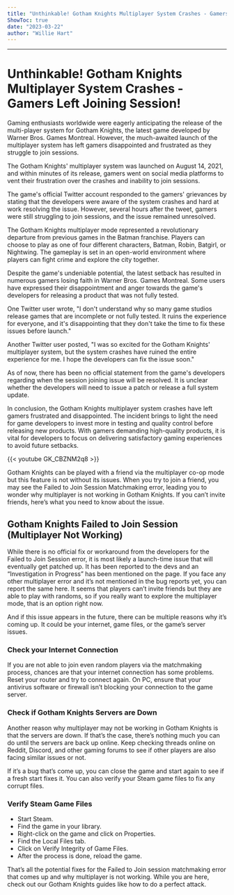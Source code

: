 ```yaml
---
title: "Unthinkable! Gotham Knights Multiplayer System Crashes - Gamers Left Joining Session!"
ShowToc: true 
date: "2023-03-22"
author: "Willie Hart"
---
```

*****
# Unthinkable! Gotham Knights Multiplayer System Crashes - Gamers Left Joining Session!

Gaming enthusiasts worldwide were eagerly anticipating the release of the multi-player system for Gotham Knights, the latest game developed by Warner Bros. Games Montreal. However, the much-awaited launch of the multiplayer system has left gamers disappointed and frustrated as they struggle to join sessions.

The Gotham Knights' multiplayer system was launched on August 14, 2021, and within minutes of its release, gamers went on social media platforms to vent their frustration over the crashes and inability to join sessions.

The game's official Twitter account responded to the gamers' grievances by stating that the developers were aware of the system crashes and hard at work resolving the issue. However, several hours after the tweet, gamers were still struggling to join sessions, and the issue remained unresolved.

The Gotham Knights multiplayer mode represented a revolutionary departure from previous games in the Batman franchise. Players can choose to play as one of four different characters, Batman, Robin, Batgirl, or Nightwing. The gameplay is set in an open-world environment where players can fight crime and explore the city together.

Despite the game's undeniable potential, the latest setback has resulted in numerous gamers losing faith in Warner Bros. Games Montreal. Some users have expressed their disappointment and anger towards the game's developers for releasing a product that was not fully tested.

One Twitter user wrote, "I don't understand why so many game studios release games that are incomplete or not fully tested. It ruins the experience for everyone, and it's disappointing that they don't take the time to fix these issues before launch."

Another Twitter user posted, "I was so excited for the Gotham Knights' multiplayer system, but the system crashes have ruined the entire experience for me. I hope the developers can fix the issue soon."

As of now, there has been no official statement from the game's developers regarding when the session joining issue will be resolved. It is unclear whether the developers will need to issue a patch or release a full system update.

In conclusion, the Gotham Knights multiplayer system crashes have left gamers frustrated and disappointed. The incident brings to light the need for game developers to invest more in testing and quality control before releasing new products. With gamers demanding high-quality products, it is vital for developers to focus on delivering satisfactory gaming experiences to avoid future setbacks.

{{< youtube GK_CBZNM2q8 >}} 



Gotham Knights can be played with a friend via the multiplayer co-op mode but this feature is not without its issues. When you try to join a friend, you may see the Failed to Join Session Matchmaking error, leading you to wonder why multiplayer is not working in Gotham Knights. If you can’t invite friends, here’s what you need to know about the issue.
 
## Gotham Knights Failed to Join Session (Multiplayer Not Working)
 

 
While there is no official fix or workaround from the developers for the Failed to Join Session error, it is most likely a launch-time issue that will eventually get patched up. It has been reported to the devs and an “Investigation in Progress” has been mentioned on the page. If you face any other multiplayer error and it’s not mentioned in the bug reports yet, you can report the same here. It seems that players can’t invite friends but they are able to play with randoms, so if you really want to explore the multiplayer mode, that is an option right now.
 
And if this issue appears in the future, there can be multiple reasons why it’s coming up. It could be your internet, game files, or the game’s server issues.
 
### Check your Internet Connection
 
If you are not able to join even random players via the matchmaking process, chances are that your internet connection has some problems. Reset your router and try to connect again. On PC, ensure that your antivirus software or firewall isn’t blocking your connection to the game server.
 
### Check if Gotham Knights Servers are Down
 
Another reason why multiplayer may not be working in Gotham Knights is that the servers are down. If that’s the case, there’s nothing much you can do until the servers are back up online. Keep checking threads online on Reddit, Discord, and other gaming forums to see if other players are also facing similar issues or not.
 
If it’s a bug that’s come up, you can close the game and start again to see if a fresh start fixes it. You can also verify your Steam game files to fix any corrupt files.
 
### Verify Steam Game Files
 
- Start Steam.
 - Find the game in your library.
 - Right-click on the game and click on Properties.
 - Find the Local Files tab.
 - Click on Verify Integrity of Game Files.
 - After the process is done, reload the game.

 
That’s all the potential fixes for the Failed to Join session matchmaking error that comes up and why multiplayer is not working. While you are here, check out our Gotham Knights guides like how to do a perfect attack.




